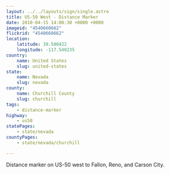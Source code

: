 ```yaml
---
layout: ../../layouts/sign/single.astro
title: US-50 West - Distance Marker
date: 2010-04-15 14:08:30 +0000 +0000
imageid: "4540660662"
flickrid: "4540660662"
location:
    latitude: 39.580422
    longitude: -117.540235
country:
    name: United States
    slug: united-states
state:
    name: Nevada
    slug: nevada
county:
    name: Churchill County
    slug: churchill
tags:
    - distance-marker
highway:
    - us50
statePages:
    - state/nevada
countyPages:
    - state/nevada/churchill

---
```

Distance marker on US-50 west to Fallon, Reno, and Carson City.
